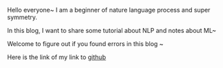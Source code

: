 
Hello everyone~ I am a beginner of nature language process and super symmetry.

In this blog, I want to share some tutorial about NLP and notes about ML~

Welcome to figure out if you found errors in this blog ~

Here is the link of my link to [github](https://github.com/Pelhans)
